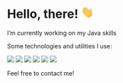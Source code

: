 # Hello, there! <img src="https://github.com/alessiorecchia/alessiorecchia/blob/main/Hi.gif" width="30px">

I’m currently working on my Java skills

Some technologies and utilities I use:

![](https://img.shields.io/badge/OS-Ubuntu-orange?style=flat-square&logo=linux&logoColor=white&color=2bbc8a) ![](https://img.shields.io/badge/Code-Python-orange?style=flat-square&logo=python&logoColor=white&color=2bbc8a) ![](https://img.shields.io/badge/Code-Pytorch-orange?style=flat-square&logo=pytorch&logoColor=white&color=2bbc8a) ![](https://img.shields.io/badge/Code-Flask-orange?style=flat-square&logo=flask&logoColor=white&color=2bbc8a) ![](https://img.shields.io/badge/Code-Scikit_learn-orange?style=flat-square&logo=scikit-learn&logoColor=white&color=2bbc8a) ![](https://img.shields.io/badge/Code-OpenAI_GYM-orange?style=flat-square&logo=OpenAIGym&logoColor=white&color=2bbc8a) 





Feel free to contact me!

<!---
alessiorecchia/alessiorecchia is a ✨ special ✨ repository because its `README.md` (this file) appears on your GitHub profile.
You can click the Preview link to take a look at your changes.
--->
